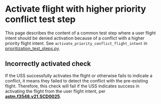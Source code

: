# Activate flight with higher priority conflict test step

This page describes the content of a common test step where a user flight intent should be denied activation because of
a conflict with a higher priority flight intent.
See `activate_priority_conflict_flight_intent` in [prioritization_test_steps.py](prioritization_test_steps.py).

## Incorrectly activated check

If the USS successfully activates the flight or otherwise fails to indicate a conflict, it means they failed to detect
the conflict with the pre-existing flight.
Therefore, this check will fail if the USS indicates success in activating the flight from the user flight intent,
per **[astm.f3548.v21.SCD0025](../../requirements/astm/f3548/v21.md)**.
